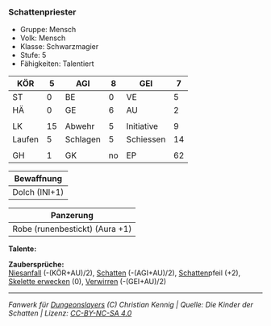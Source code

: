 ### Schattenpriester  
- Gruppe: Mensch  
- Volk: Mensch  
- Klasse: Schwarzmagier  
- Stufe: 5  
- Fähigkeiten: Talentiert  


| KÖR | 5 | AGI | 8 | GEI | 7 |
| --- | --- | --- | --- | --- | --- |
| ST | 0 | BE | 0 | VE | 5 |
| HÄ | 0 | GE | 6 | AU | 2 |
|  |  |  |  |  |  |
| LK | 15 | Abwehr | 5 | Initiative | 9 |
| Laufen | 5 | Schlagen | 5 | Schiessen | 14 |
|  |  |  |  |  |  |
| GH | 1 | GK | no | EP | 62 |


| Bewaffnung |
| --- |
| Dolch (INI+1) |


| Panzerung |
| --- |
| Robe (runenbestickt) (Aura +1) |


**Talente:**  



**Zaubersprüche:**  
[Niesanfall](/grw/zauber/niesanfall.md) (-(KÖR+AU)/2), [Schatten](/grw/zauber/schatten.md) (-(AGI+AU)/2), [Schatten](/grw/zauber/schatten.md)pfeil (+2), [Skelette erwecken](/grw/zauber/skelette-erwecken.md) (0), [Verwirren](/grw/zauber/verwirren.md) (-(GEI+AU)/2)




___
*Fanwerk für [Dungeonslayers](https://www.dungeonslayers.net/) (C) Christian Kennig | Quelle: Die Kinder der Schatten | Lizenz: [CC-BY-NC-SA 4.0](https://creativecommons.org/licenses/by-nc-sa/4.0/deed.de)*